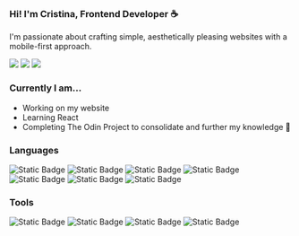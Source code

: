 ### Hi! I'm Cristina, Frontend Developer ☕</h2>

I'm passionate about crafting simple, aesthetically pleasing websites with a mobile-first approach.

<a href="https://linkedin.com/in/cristinacoding" target="_blank"><img src="https://img.shields.io/badge/LinkedIn-e6edf9?style=for-the-badge&logo=linkedin&logoColor=black"></a>
<a href="https://cristinacoding.github.io" target="_blank"><img src="https://img.shields.io/badge/Website-e6edf9?style=for-the-badge&logo=vite&logoColor=black"></a>
<a href="mailto:cristinacoding@gmail.com" target="_blank"><img src="https://img.shields.io/badge/Email me-e6edf9?style=for-the-badge&logo=gmail&logoColor=black"></a>


### Currently I am...
- Working on my website
- Learning React
- Completing The Odin Project to consolidate and further my knowledge 🚀

### Languages
![Static Badge](https://img.shields.io/badge/HTML-e2e8f0?style=for-the-badge&logo=html5&logoColor=black)
![Static Badge](https://img.shields.io/badge/CSS-e2e8f0?style=for-the-badge&logo=css3&logoColor=black)
![Static Badge](https://img.shields.io/badge/JavaScript-e2e8f0?style=for-the-badge&logo=javascript&logoColor=black)
![Static Badge](https://img.shields.io/badge/Bootstrap-e2e8f0?style=for-the-badge&logo=bootstrap&logoColor=black)
![Static Badge](https://img.shields.io/badge/Tailwind-e2e8f0?style=for-the-badge&logo=tailwindcss&logoColor=black)
![Static Badge](https://img.shields.io/badge/React-e2e8f0?style=for-the-badge&logo=react&logoColor=black)
![Static Badge](https://img.shields.io/badge/SQL-e2e8f0?style=for-the-badge&logo=mysql&logoColor=black)

### Tools
![Static Badge](https://img.shields.io/badge/Figma-e2e8f0?style=for-the-badge&logo=figma&logoColor=black)
![Static Badge](https://img.shields.io/badge/Wordpress-e2e8f0?style=for-the-badge&logo=wordpress&logoColor=black)
![Static Badge](https://img.shields.io/badge/Elementor-e2e8f0?style=for-the-badge&logo=elementor&logoColor=black)
![Static Badge](https://img.shields.io/badge/VSCODE-e2e8f0?style=for-the-badge&logo=visualstudiocode&logoColor=black)
